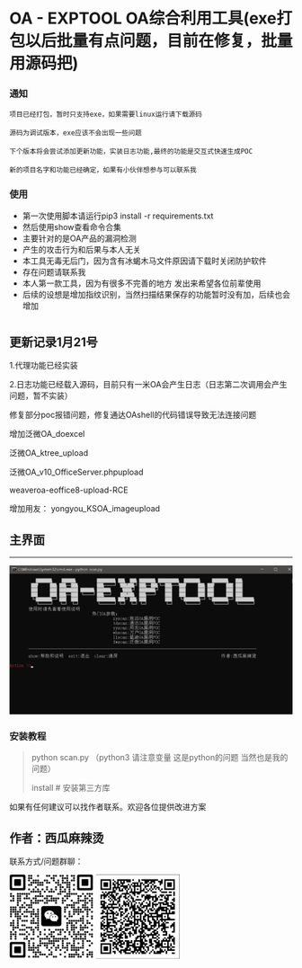 # OA - EXPTOOL OA综合利用工具(exe打包以后批量有点问题，目前在修复，批量用源码把)

### 通知
    项目已经打包，暂时只支持exe，如果需要linux运行请下载源码

    源码为调试版本，exe应该不会出现一些问题

    下个版本将会尝试添加更新功能，实装日志功能,最终的功能是交互式快速生成POC

    新的项目名字和功能已经确定，如果有小伙伴想参与可以联系我

### 使用

- 第一次使用脚本请运行pip3 install -r requirements.txt
- 然后使用show查看命令合集
- 主要针对的是OA产品的漏洞检测
- 产生的攻击行为和后果与本人无关
- 本工具无毒无后门，因为含有冰蝎木马文件原因请下载时关闭防护软件
- 存在问题请联系我
- 本人第一款工具，因为有很多不完善的地方 发出来希望各位前辈使用
- 后续的设想是增加指纹识别，当然扫描结果保存的功能暂时没有加，后续也会增加
#


更新记录1月21号
--------------------------------------------

1.代理功能已经实装

2.日志功能已经载入源码，目前只有一米OA会产生日志（日志第二次调用会产生问题，暂不实装）

修复部分poc报错问题，修复通达OAshell的代码错误导致无法连接问题

增加泛微OA_doexcel

泛微OA_ktree_upload

泛微OA_v10_OfficeServer.phpupload

weaveroa-eoffice8-upload-RCE

增加用友：
yongyou_KSOA_imageupload
## 主界面

----
![cmd](readme/cmd.jpg)


### 安装教程
> python scan.py  （python3 请注意变量 这是python的问题 当然也是我的问题）
> 
> install # 安装第三方库
> 


如果有任何建议可以找作者联系。欢迎各位提供改进方案
## 作者：西瓜麻辣烫

联系方式/问题群聊：
 
![vx](readme/vx.jpg) ![ql](readme/ql.jpg)

